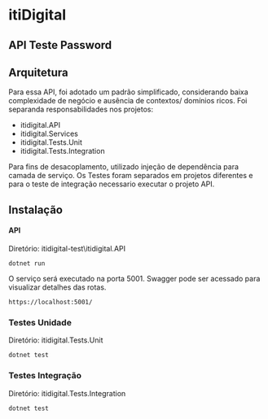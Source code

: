 # itiDigital

## API Teste Password

## Arquitetura

Para essa API, foi adotado um padrão simplificado, considerando baixa complexidade de negócio e ausência de contextos/ domínios ricos.
Foi separanda responsabilidades nos projetos:

- itidigital.API
- itidigital.Services
- itidigital.Tests.Unit
- itidigital.Tests.Integration

Para fins de desacoplamento, utilizado injeção de dependência para camada de serviço.
Os Testes foram separados em projetos diferentes e para o teste de integração necessario executar o projeto API.

## Instalação

#### API

Diretório: itidigital-test\itidigital.API

```
dotnet run
```

O serviço será executado na porta 5001. Swagger pode ser acessado para visualizar detalhes das rotas.

```
https://localhost:5001/
```

### Testes Unidade

Diretório: itidigital.Tests.Unit

```
dotnet test
```

### Testes Integração

Diretório: itidigital.Tests.Integration

```
dotnet test
```
